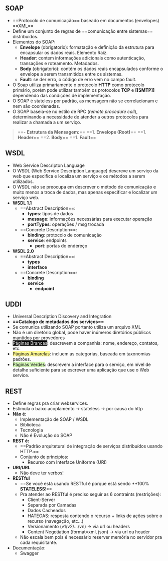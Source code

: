 
## SOAP
- ==Protocolo de comunicação== baseado em documentos (envelopes) ==XML==
- Define um conjunto de regras de ==comunicação entre sistemas== distribuídos.
- Elementos do SOAP:
	- **Envelope** (obrigatorio): formatação e definição da estrutura para encapsular os dados reais. Elemento Raíz.
	- **Header**: contem informações adicionais como autenticação, transações e roteamento. Metadados.
	- **Body** (obrigatorio): contém os dados reais encapsulados conforme o envelope a serem transmitidos entre os sistemas.
	- **Fault**: se der erro, o código de erro vem no campo fault.
- O Soap utiliza primariamente o protocolo **HTTP** como protocolo primário, porém pode utilizar também os protocolos **TCP** e **[[SMTP]]** dependendo das condições de implementação.
- O SOAP é stateless por padrão, as mensagem não se correlacionam e nem são coordenadas.
- O SOAP baseia-se no estilo de RPC (_remote procedure call_), determinando a necessidade de atender a outros protocolos para realizar a chamada a um serviço.
> ==- **Estrutura da Mensagem:**==
> 	==1. **Envelope (Root)**==
> 		==1. **Header**==
> 		==2. **Body**==
> 			==1. **Fault**==
<!--SR:!2000-01-01,1,250!2000-01-01,1,250!2000-01-01,1,250!2000-01-01,1,250!2000-01-01,1,250!2000-01-01,1,250!2000-01-01,1,250!2024-03-09,1,230-->


## WSDL
- Web Service Descripton Language
- O WSDL (Web Service Description Language) descreve um serviço da web que especifica e localiza um serviço e os métodos a serem utilizados.
- O WSDL não se preocupa em descrever o método de comunicação e muito menos a troca de dados, mas apenas especificar e localizar um serviço web.
- **WSDL 1.1**
	- ==Abstract Description==:
		- **types**: tipos de dados
		- **message**: informações necessárias para executar operação
		- **portTypes**: operações / msg trocada
	- ==Concrete Description==:
		- **binding**: protocolo de comunicação
		- **service**: endpoints
			- **port**: portas do endereço
- **WSDL 2.0**
	- ==Abstract Description==:
		- **types**
		- **interface**
	- ==Concrete Description==:
		- **binding**
		- **service**
			- **endpoint**
<!--SR:!2000-01-01,1,250!2024-03-12,4,270!2000-01-01,1,250!2000-01-01,1,250-->


## UDDI
- Universal Description Discovery and Integration
- **==Catalogo de metadados dos serviços==**
- Se comunica utilizando SOAP portanto utiliza um arquivo XML
- Não é um diretório global, pode haver inúmeros diretórios públicos mantidos por provedores
- <span style="background:rgba(0, 0, 0, 1)"><font color="#fff">Páginas Brancas</font></span>: descrevem a companhia: nome, endereço, contatos, etc.
- <span style="background:#fff88f">Páginas Amarelas</span>: incluem as categorias, baseada em taxonomias padrões.
- <span style="background:#d3f8b6">Páginas Verdes</span>: descrevem a interface para o serviço, em nível de detalhe suficiente para se escrever uma aplicação que use o Web service.


## REST
- Define regras pra criar webservices.
- Estimula o baixo acoplamento -> stateless -> por causa do http
- **Não é:**
	- Implementação de SOAP / WSDL
	- Biblioteca
	- Tecnologia
	- Não é Evolução do SOAP
- **REST é:**
	- ==Padrão arquitetural de integração de serviços distribuídos usando HTTP.==
	- Conjunto de princípios:
		- Recurso com Interface Uniforme (URI)
- **URI/URL**
	- Não deve ter verbos!
- **RESTful**
	- ==Se você está usando RESTful é porque está sendo **100% **STATELESS**!==
	- Pra atender ao RESTful é preciso seguir as 6 contraints (restrições):
		- Client-Server
		- Separada por Camadas
		- Dados Cacheados
		- HATEOAS: resposta contendo o recurso + links de ações sobre o recurso (navegação, etc...)
		- Versionamento (v1/v2/.../vn) -> via url ou headers
		- Content Negotiation (format=xml, json) -> via url ou header
	- Não escala bem pois é necessário reserver memória no servidor pra cada requisitante.
- Documentação:
	- Swagger